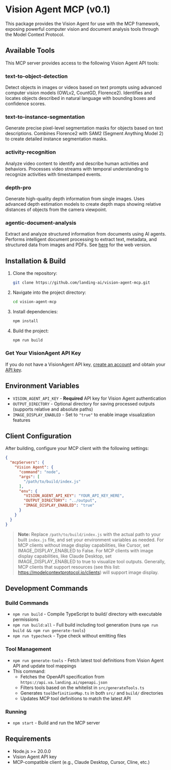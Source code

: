 # Vision Agent MCP (v0.1)

This package provides the Vision Agent for use with the MCP framework, exposing powerful computer vision and document analysis tools through the Model Context Protocol.

## Available Tools

This MCP server provides access to the following Vision Agent API tools:

### **text-to-object-detection**
Detect objects in images or videos based on text prompts using advanced computer vision models (OWLv2, CountGD, Florence2). Identifies and locates objects described in natural language with bounding boxes and confidence scores.

### **text-to-instance-segmentation**
Generate precise pixel-level segmentation masks for objects based on text descriptions. Combines Florence2 with SAM2 (Segment Anything Model 2) to create detailed instance segmentation masks.

### **activity-recognition**
Analyze video content to identify and describe human activities and behaviors. Processes video streams with temporal understanding to recognize activities with timestamped events.

### **depth-pro**
Generate high-quality depth information from single images. Uses advanced depth estimation models to create depth maps showing relative distances of objects from the camera viewpoint.

### **agentic-document-analysis**
Extract and analyze structured information from documents using AI agents. Performs intelligent document processing to extract text, metadata, and structured data from images and PDFs. See [here](https://va.landing.ai/demo/doc-extraction) for the web version.

## Installation & Build

1. Clone the repository:

   ```bash
   git clone https://github.com/landing-ai/vision-agent-mcp.git
   ```

2. Navigate into the project directory:

   ```bash
   cd vision-agent-mcp
   ```

3. Install dependencies:

   ```bash
   npm install
   ```

4. Build the project:

   ```bash
   npm run build
   ```

### Get Your VisionAgent API Key
If you do not have a VisionAgent API key, [create an account](https://va.landing.ai/home) and obtain your [API key](https://va.landing.ai/settings/api-key).

## Environment Variables

- `VISION_AGENT_API_KEY` - **Required** API key for Vision Agent authentication
- `OUTPUT_DIRECTORY` - Optional directory for saving processed outputs (supports relative and absolute paths)
- `IMAGE_DISPLAY_ENABLED` - Set to `"true"` to enable image visualization features

## Client Configuration

After building, configure your MCP client with the following settings:

```json
{
  "mcpServers": {
    "Vision Agent": {
      "command": "node",
      "args": [
        "/path/to/build/index.js"
      ],
      "env": {
        "VISION_AGENT_API_KEY": "YOUR_API_KEY_HERE",
        "OUTPUT_DIRECTORY": "../output",
        "IMAGE_DISPLAY_ENABLED": "true"
      }
    }
  }
}
```

> **Note:** Replace `/path/to/build/index.js` with the actual path to your built `index.js` file, and set your environment variables as needed. For MCP clients without image display capabilities, like Cursor, set IMAGE_DISPLAY_ENABLED to False. For MCP clients with image display capabilities, like Claude Desktop, set IMAGE_DISPLAY_ENABLED to true to visualize tool outputs. Generally, MCP clients that support resources (see this list: https://modelcontextprotocol.io/clients) will support image display.

## Development Commands

### Build Commands
- `npm run build` - Compile TypeScript to build/ directory with executable permissions
- `npm run build:all` - Full build including tool generation (runs `npm run build && npm run generate-tools`)
- `npm run typecheck` - Type check without emitting files

### Tool Management
- `npm run generate-tools` - Fetch latest tool definitions from Vision Agent API and update tool mappings
- This command:
  - Fetches the OpenAPI specification from `https://api.va.landing.ai/openapi.json`
  - Filters tools based on the whitelist in `src/generateTools.ts`
  - Generates `toolDefinitionMap.ts` in both `src/` and `build/` directories
  - Updates MCP tool definitions to match the latest API

### Running
- `npm start` - Build and run the MCP server

## Requirements

- Node.js >= 20.0.0
- Vision Agent API key
- MCP-compatible client (e.g., Claude Desktop, Cursor, Cline, etc.)